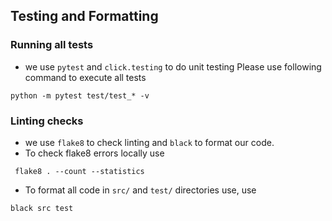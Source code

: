 ## Testing and Formatting

### Running all tests
* we use `pytest` and `click.testing` to do unit testing
Please use following command to execute all tests

```shell
python -m pytest test/test_* -v
```

### Linting checks
* we use `flake8` to check linting and `black` to format our code.
* To check flake8 errors locally use
```shell
 flake8 . --count --statistics 
```

* To format all code in `src/` and `test/` directories use, use
```shell
black src test
```
